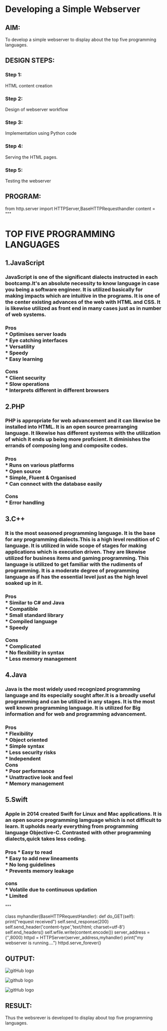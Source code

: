 # Developing a Simple Webserver
## AIM:
To develop a simple webserver to display about the top five programming languages.

## DESIGN STEPS:
### Step 1: 
HTML content creation
### Step 2:
Design of webserver workflow
### Step 3:
Implementation using Python code
### Step 4:
Serving the HTML pages.
### Step 5:
Testing the webserver

## PROGRAM:
from http.server import HTTPServer,BaseHTTPRequesthandler
content = """
<!DOCTYPE html>
<html>
<head>
<title>My webserver</title>
</head>
<body>
<h1>TOP FIVE PROGRAMMING LANGUAGES</h1>
<h2>1.JavaScript</h2>
<h3>JavaScript is one of the significant dialects instructed in each bootcamp.It's an absolute necessity to know language in case you being a software engineer. It is utilized basically for making impacts which are intuitive in the programs. It is one of the center existing advances of the web with HTML and CSS. It is likewise utilized as front end in many cases just as in number of web systems.</h3>

<h3> Pros<br>
* Optimises server loads<br>
* Eye catching interfaces<br>
* Versatility<br>
* Speedy<br>
* Easy learning<br>
<br>Cons<br>
* Client security<br>
* Slow operations<br>
* Interprets different in different browsers</h3>
<h2>2.PHP</h2>
<h3>PHP is appropriate for web advancement and it can likewise be installed into HTML. It is an open source prearranging language. It likewise has different systemss with the utilization of which it ends up being more proficient. It diminishes the errands of composing long and composite codes.</h3>  
<h3> Pros<br>
* Runs on various platforms<br>
* Open source<br>
* Simple, Fluent & Organised<br>
* Can connect with the database easily<br>
<br>Cons<br>
* Error handling</h3>

<h2>3.C++</h2>
<h3> It is the most seasoned programming language. It is the base for any programming dialects.This is a high level rendition of C language. It is utilized in wide scope of stages for making applications which is execution driven. They are likewise utilized for business items and gaming programming. This language is utilized to get familiar with the rudiments of programming. It is a moderate degree of programming language as if has the essential level just as the high level soaked up in it.</h2>
<h3>Pros<br>
* Similar to C# and Java<br>
* Compatible<br>
* Small standard library<br>
* Compiled language<br>
* Speedy<br>
<br>Cons<br>
* Complicated<br>
* No flexibility in syntax<br>
* Less memory management</h3>
<h2>4.Java</h2>
<h3>Java is the most widely used recognized programming language and its especially sought after.It is a broadly useful programming and can be utilized in any stages. It is the most well known programming language. It is utilized for Big information and for web and programming advancement.</h3>
<h3>Pros<br>
* Flexibility<br>
* Object oriented<br>
* Simple syntax<br>
* Less security risks<br>
* Independent 
<br>Cons<br>
* Poor performance<br>
* Unattractive look and feel<br>
* Memory management</h3>
<h2>5.Swift</h2>
<h3>Apple in 2014 created Swift for Linux and Mac applications. It is an open source programming lamguage which is not difficult to learn. It upholds nearly everything from programming language Objective-C. Contrasted with other programming dialects,quick takes less coding.</h3>
<h3> Pros
* Easy to read<br>
* Easy to add new lineaments<br>
* No long guidelines<br>
* Prevents memory leakage<br>
<br>cons<br>
* Volatile due to continuous updation<br>
* Limited</h3>
</body>
</html>
"""

class myhandler(BaseHTTPRequestHandler):
     def do_GET(self):
         print("request received")
         self.send_response(200)
         self.send_header('content-type','text/html; charset=utf-8')
         self.end_headers()
         self.wfile.write(content.encode())
server_address = ('',8000)
httpd = HTTPServer(server_address,myhandler)
print("my webserver is running....")
httpd.serve_forever()         





## OUTPUT:
![gitHub logo](screenshot1.png)

![github logo](Screenshot2.png)

![gitHub logo](Screenshot3.png)


## RESULT:
Thus the websrever is developed to display about top five programming languages.

